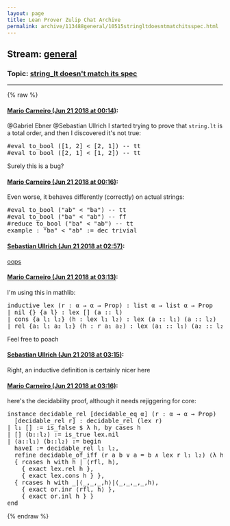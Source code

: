```yaml
---
layout: page
title: Lean Prover Zulip Chat Archive 
permalink: archive/113488general/10515stringltdoesntmatchitsspec.html
---
```


## Stream: [general](index.html)
### Topic: [string_lt doesn't match its spec](10515stringltdoesntmatchitsspec.html)

---


{% raw %}
#### [ Mario Carneiro (Jun 21 2018 at 00:14)](https://leanprover.zulipchat.com/#narrow/stream/113488-general/topic/string_lt%20doesn%27t%20match%20its%20spec/near/128386824):
<p><span class="user-mention" data-user-id="110043">@Gabriel Ebner</span> <span class="user-mention" data-user-id="110024">@Sebastian Ullrich</span> I started trying to prove that <code>string.lt</code> is a total order, and then I discovered it's not true:</p>
<div class="codehilite"><pre><span></span>#eval to_bool ([1, 2] &lt; [2, 1]) -- tt
#eval to_bool ([2, 1] &lt; [1, 2]) -- tt
</pre></div>


<p>Surely this is a bug?</p>

#### [ Mario Carneiro (Jun 21 2018 at 00:16)](https://leanprover.zulipchat.com/#narrow/stream/113488-general/topic/string_lt%20doesn%27t%20match%20its%20spec/near/128386901):
<p>Even worse, it behaves differently (correctly) on actual strings:</p>
<div class="codehilite"><pre><span></span>#eval to_bool (&quot;ab&quot; &lt; &quot;ba&quot;) -- tt
#eval to_bool (&quot;ba&quot; &lt; &quot;ab&quot;) -- ff
#reduce to_bool (&quot;ba&quot; &lt; &quot;ab&quot;) -- tt
example : &quot;ba&quot; &lt; &quot;ab&quot; := dec_trivial
</pre></div>

#### [ Sebastian Ullrich (Jun 21 2018 at 02:57)](https://leanprover.zulipchat.com/#narrow/stream/113488-general/topic/string_lt%20doesn%27t%20match%20its%20spec/near/128392824):
<p><a href="https://github.com/leanprover/lean/blob/a4aae537fe771ee92d746d4a2be1e73c543e48b9/library/init/data/list/basic.lean#L278" target="_blank" title="https://github.com/leanprover/lean/blob/a4aae537fe771ee92d746d4a2be1e73c543e48b9/library/init/data/list/basic.lean#L278">oops</a></p>

#### [ Mario Carneiro (Jun 21 2018 at 03:13)](https://leanprover.zulipchat.com/#narrow/stream/113488-general/topic/string_lt%20doesn%27t%20match%20its%20spec/near/128393318):
<p>I'm using this in mathlib:</p>
<div class="codehilite"><pre><span></span>inductive lex (r : α → α → Prop) : list α → list α → Prop
| nil {} {a l} : lex [] (a :: l)
| cons {a l₁ l₂} (h : lex l₁ l₂) : lex (a :: l₁) (a :: l₂)
| rel {a₁ l₁ a₂ l₂} (h : r a₁ a₂) : lex (a₁ :: l₁) (a₂ :: l₂)
</pre></div>


<p>Feel free to poach</p>

#### [ Sebastian Ullrich (Jun 21 2018 at 03:15)](https://leanprover.zulipchat.com/#narrow/stream/113488-general/topic/string_lt%20doesn%27t%20match%20its%20spec/near/128393382):
<p>Right, an inductive definition is certainly nicer here</p>

#### [ Mario Carneiro (Jun 21 2018 at 03:16)](https://leanprover.zulipchat.com/#narrow/stream/113488-general/topic/string_lt%20doesn%27t%20match%20its%20spec/near/128393430):
<p>here's the decidability proof, although it needs rejiggering for core:</p>
<div class="codehilite"><pre><span></span>instance decidable_rel [decidable_eq α] (r : α → α → Prop)
  [decidable_rel r] : decidable_rel (lex r)
| l₁ [] := is_false $ λ h, by cases h
| [] (b::l₂) := is_true lex.nil
| (a::l₁) (b::l₂) := begin
  haveI := decidable_rel l₁ l₂,
  refine decidable_of_iff (r a b ∨ a = b ∧ lex r l₁ l₂) ⟨λ h, _, λ h, _⟩,
  { rcases h with h | ⟨rfl, h⟩,
    { exact lex.rel h },
    { exact lex.cons h } },
  { rcases h with _|⟨_,_,_,h⟩|⟨_,_,_,_,h⟩,
    { exact or.inr ⟨rfl, h⟩ },
    { exact or.inl h } }
end
</pre></div>


{% endraw %}
